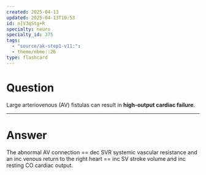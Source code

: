 ```yaml
---
created: 2025-04-13
updated: 2025-04-13T10:53
id: n]V3qStg+R
specialty: neuro
specialty_id: 375
tags:
  - "source/ak-step1-v11:": 
  - theme/nbme::26
type: flashcard
---
```


# Question
Large arteriovenous (AV) fistulas can result in **high-output cardiac failure**.

---

# Answer
The abnormal AV connection == dec SVR systemic vascular resistance and an inc venous return to the right heart == inc SV stroke volume and inc resting CO cardiac output.